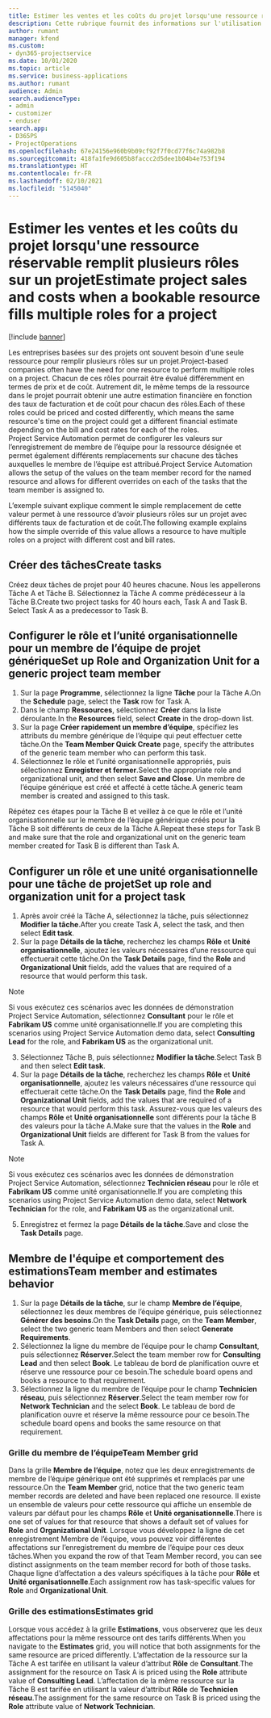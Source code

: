 ```yaml
---
title: Estimer les ventes et les coûts du projet lorsqu'une ressource réservable remplit plusieurs rôles sur un projet
description: Cette rubrique fournit des informations sur l'utilisation des dimensions de tarification pour prendre en charge la tarification et le coût pour une ressource qui remplit plusieurs rôles sur un projet.
author: rumant
manager: kfend
ms.custom:
- dyn365-projectservice
ms.date: 10/01/2020
ms.topic: article
ms.service: business-applications
ms.author: rumant
audience: Admin
search.audienceType:
- admin
- customizer
- enduser
search.app:
- D365PS
- ProjectOperations
ms.openlocfilehash: 67e24156e960b9b09cf92f7f0cd77f6c74a982b8
ms.sourcegitcommit: 418fa1fe9d605b8faccc2d5dee1b04b4e753f194
ms.translationtype: HT
ms.contentlocale: fr-FR
ms.lasthandoff: 02/10/2021
ms.locfileid: "5145040"
---
```

# <a name="estimate-project-sales-and-costs-when-a-bookable-resource-fills-multiple-roles-for-a-project"></a><span data-ttu-id="62b15-103">Estimer les ventes et les coûts du projet lorsqu'une ressource réservable remplit plusieurs rôles sur un projet</span><span class="sxs-lookup"><span data-stu-id="62b15-103">Estimate project sales and costs when a bookable resource fills multiple roles for a project</span></span> 

[!include [banner](../includes/psa-now-project-operations.md)]

<span data-ttu-id="62b15-104">Les entreprises basées sur des projets ont souvent besoin d'une seule ressource pour remplir plusieurs rôles sur un projet.</span><span class="sxs-lookup"><span data-stu-id="62b15-104">Project-based companies often have the need for one resource to perform multiple roles on a project.</span></span> <span data-ttu-id="62b15-105">Chacun de ces rôles pourrait être évalué différemment en termes de prix et de coût. Autrement dit, le même temps de la ressource dans le projet pourrait obtenir une autre estimation financière en fonction des taux de facturation et de coût pour chacun des rôles.</span><span class="sxs-lookup"><span data-stu-id="62b15-105">Each of these roles could be priced and costed differently, which means the same resource's time on the project could get a different financial estimate depending on the bill and cost rates for each of the roles.</span></span> <span data-ttu-id="62b15-106">Project Service Automation permet de configurer les valeurs sur l’enregistrement de membre de l’équipe pour la ressource désignée et permet également différents remplacements sur chacune des tâches auxquelles le membre de l’équipe est attribué.</span><span class="sxs-lookup"><span data-stu-id="62b15-106">Project Service Automation allows the setup of the values on the team member record for the named resource and allows for different overrides on each of the tasks that the team member is assigned to.</span></span>

<span data-ttu-id="62b15-107">L’exemple suivant explique comment le simple remplacement de cette valeur permet à une ressource d’avoir plusieurs rôles sur un projet avec différents taux de facturation et de coût.</span><span class="sxs-lookup"><span data-stu-id="62b15-107">The following example  explains how the simple override of this value allows a resource to have multiple roles on a project with different cost and bill rates.</span></span>

## <a name="create-tasks"></a><span data-ttu-id="62b15-108">Créer des tâches</span><span class="sxs-lookup"><span data-stu-id="62b15-108">Create tasks</span></span>
<span data-ttu-id="62b15-109">Créez deux tâches de projet pour 40 heures chacune. Nous les appellerons Tâche A et Tâche B. Sélectionnez la Tâche A comme prédécesseur à la Tâche B.</span><span class="sxs-lookup"><span data-stu-id="62b15-109">Create two project tasks for 40 hours each, Task A and Task B. Select Task A as a predecessor to Task B.</span></span>

## <a name="set-up-role-and-organization-unit-for-a-generic-project-team-member"></a><span data-ttu-id="62b15-110">Configurer le rôle et l’unité organisationnelle pour un membre de l’équipe de projet générique</span><span class="sxs-lookup"><span data-stu-id="62b15-110">Set up Role and Organization Unit for a generic project team member</span></span>

1. <span data-ttu-id="62b15-111">Sur la page **Programme**, sélectionnez la ligne **Tâche** pour la Tâche A.</span><span class="sxs-lookup"><span data-stu-id="62b15-111">On the **Schedule** page, select the **Task** row for Task A.</span></span> 
2. <span data-ttu-id="62b15-112">Dans le champ **Ressources**, sélectionnez **Créer** dans la liste déroulante.</span><span class="sxs-lookup"><span data-stu-id="62b15-112">In the **Resources** field, select **Create** in the drop-down list.</span></span>
3. <span data-ttu-id="62b15-113">Sur la page **Créer rapidement un membre d’équipe**, spécifiez les attributs du membre générique de l’équipe qui peut effectuer cette tâche.</span><span class="sxs-lookup"><span data-stu-id="62b15-113">On the **Team Member Quick Create** page, specify the attributes of the generic team member who can perform this task.</span></span>
4. <span data-ttu-id="62b15-114">Sélectionnez le rôle et l’unité organisationnelle appropriés, puis sélectionnez **Enregistrer et fermer**.</span><span class="sxs-lookup"><span data-stu-id="62b15-114">Select the appropriate role and organizational unit, and then select **Save and Close**.</span></span> <span data-ttu-id="62b15-115">Un membre de l’équipe générique est créé et affecté à cette tâche.</span><span class="sxs-lookup"><span data-stu-id="62b15-115">A generic team member is created and assigned to this task.</span></span> 

<span data-ttu-id="62b15-116">Répétez ces étapes pour la Tâche B et veillez à ce que le rôle et l’unité organisationnelle sur le membre de l’équipe générique créés pour la Tâche B soit différents de ceux de la Tâche A.</span><span class="sxs-lookup"><span data-stu-id="62b15-116">Repeat these steps for Task B and make sure that the role and organizational unit on the generic team member created for Task B is different than Task A.</span></span> 

## <a name="set-up-role-and-organization-unit-for-a-project-task"></a><span data-ttu-id="62b15-117">Configurer un rôle et une unité organisationnelle pour une tâche de projet</span><span class="sxs-lookup"><span data-stu-id="62b15-117">Set up role and organization unit for a project task</span></span>

1. <span data-ttu-id="62b15-118">Après avoir créé la Tâche A, sélectionnez la tâche, puis sélectionnez **Modifier la tâche**.</span><span class="sxs-lookup"><span data-stu-id="62b15-118">After you create Task A, select the task, and then select **Edit task**.</span></span>
2. <span data-ttu-id="62b15-119">Sur la page **Détails de la tâche**, recherchez les champs **Rôle** et **Unité organisationnelle**, ajoutez les valeurs nécessaires d’une ressource qui effectuerait cette tâche.</span><span class="sxs-lookup"><span data-stu-id="62b15-119">On the **Task Details** page, find the **Role** and **Organizational Unit** fields, add the values that are required of a resource that would perform this task.</span></span> 

  > [!NOTE]
  > <span data-ttu-id="62b15-120">Si vous exécutez ces scénarios avec les données de démonstration Project Service Automation, sélectionnez **Consultant** pour le rôle et **Fabrikam US** comme unité organisationnelle.</span><span class="sxs-lookup"><span data-stu-id="62b15-120">If you are completing this scenarios using Project Service Automation demo data, select **Consulting Lead** for the role, and **Fabrikam US** as the organizational unit.</span></span>

3. <span data-ttu-id="62b15-121">Sélectionnez Tâche B, puis sélectionnez **Modifier la tâche**.</span><span class="sxs-lookup"><span data-stu-id="62b15-121">Select Task B and then select **Edit task**.</span></span>
4. <span data-ttu-id="62b15-122">Sur la page **Détails de la tâche**, recherchez les champs **Rôle** et **Unité organisationnelle**, ajoutez les valeurs nécessaires d’une ressource qui effectuerait cette tâche.</span><span class="sxs-lookup"><span data-stu-id="62b15-122">On the **Task Details** page, find the **Role** and **Organizational Unit** fields, add the values that are required of a resource that would perform this task.</span></span> <span data-ttu-id="62b15-123">Assurez-vous que les valeurs des champs **Rôle** et **Unité organisationnelle** sont différents pour la tâche B des valeurs pour la tâche A.</span><span class="sxs-lookup"><span data-stu-id="62b15-123">Make sure that the values in the **Role** and **Organizational Unit** fields are different for Task B from the values for Task A.</span></span> 

  > [!NOTE]
  > <span data-ttu-id="62b15-124">Si vous exécutez ces scénarios avec les données de démonstration Project Service Automation, sélectionnez **Technicien réseau** pour le rôle et **Fabrikam US** comme unité organisationnelle.</span><span class="sxs-lookup"><span data-stu-id="62b15-124">If you are completing this scenarios using Project Service Automation demo data, select **Network Technician** for the role, and **Fabrikam US** as the organizational unit.</span></span>

5. <span data-ttu-id="62b15-125">Enregistrez et fermez la page **Détails de la tâche**.</span><span class="sxs-lookup"><span data-stu-id="62b15-125">Save and close the **Task Details** page.</span></span> 

## <a name="team-member-and-estimates-behavior"></a><span data-ttu-id="62b15-126">Membre de l'équipe et comportement des estimations</span><span class="sxs-lookup"><span data-stu-id="62b15-126">Team member and estimates behavior</span></span> 

1. <span data-ttu-id="62b15-127">Sur la page **Détails de la tâche**, sur le champ **Membre de l’équipe**, sélectionnez les deux membres de l’équipe générique, puis sélectionnez **Générer des besoins**.</span><span class="sxs-lookup"><span data-stu-id="62b15-127">On the **Task Details** page, on the **Team Member**, select the two generic team Members and then select **Generate Requirements**.</span></span> 
2. <span data-ttu-id="62b15-128">Sélectionnez la ligne du membre de l’équipe pour le champ **Consultant**, puis sélectionnez **Réserver**.</span><span class="sxs-lookup"><span data-stu-id="62b15-128">Select the team member row for **Consulting Lead** and then select **Book**.</span></span> <span data-ttu-id="62b15-129">Le tableau de bord de planification ouvre et réserve une ressource pour ce besoin.</span><span class="sxs-lookup"><span data-stu-id="62b15-129">The schedule board opens and books a resource to that requirement.</span></span>
3. <span data-ttu-id="62b15-130">Sélectionnez la ligne du membre de l’équipe pour le champ **Technicien réseau**, puis sélectionnez **Réserver**.</span><span class="sxs-lookup"><span data-stu-id="62b15-130">Select the team member row for **Network Technician** and the select **Book**.</span></span> <span data-ttu-id="62b15-131">Le tableau de bord de planification ouvre et réserve la même ressource pour ce besoin.</span><span class="sxs-lookup"><span data-stu-id="62b15-131">The schedule board opens and books the same resource on that requirement.</span></span>

### <a name="team-member-grid"></a><span data-ttu-id="62b15-132">Grille du membre de l’équipe</span><span class="sxs-lookup"><span data-stu-id="62b15-132">Team Member grid</span></span> 
<span data-ttu-id="62b15-133">Dans la grille **Membre de l’équipe**, notez que les deux enregistrements de membre de l’équipe générique ont été supprimés et remplacés par une ressource.</span><span class="sxs-lookup"><span data-stu-id="62b15-133">On the **Team Member** grid, notice that the two generic team member records are deleted and have been replaced one resource.</span></span> <span data-ttu-id="62b15-134">Il existe un ensemble de valeurs pour cette ressource qui affiche un ensemble de valeurs par défaut pour les champs **Rôle** et **Unité organisationnelle**.</span><span class="sxs-lookup"><span data-stu-id="62b15-134">There is one set of values for that resource that shows a default set of values for **Role** and **Organizational Unit**.</span></span>
<span data-ttu-id="62b15-135">Lorsque vous développez la ligne de cet enregistrement Membre de l’équipe, vous pouvez voir différentes affectations sur l’enregistrement du membre de l’équipe pour ces deux tâches.</span><span class="sxs-lookup"><span data-stu-id="62b15-135">When you expand the row of that Team Member record, you can see distinct assignments on the team member record for both of those tasks.</span></span> <span data-ttu-id="62b15-136">Chaque ligne d’affectation a des valeurs spécifiques à la tâche pour **Rôle** et **Unité organisationnelle**.</span><span class="sxs-lookup"><span data-stu-id="62b15-136">Each assignment row has task-specific values for **Role** and **Organizational Unit**.</span></span> 

### <a name="estimates-grid"></a><span data-ttu-id="62b15-137">Grille des estimations</span><span class="sxs-lookup"><span data-stu-id="62b15-137">Estimates grid</span></span> 
<span data-ttu-id="62b15-138">Lorsque vous accédez à la grille **Estimations**, vous observerez que les deux affectations pour la même ressource ont des tarifs différents.</span><span class="sxs-lookup"><span data-stu-id="62b15-138">When you navigate to the **Estimates** grid, you will notice that both assignments for the same resource are priced differently.</span></span>
<span data-ttu-id="62b15-139">L’affectation de la ressource sur la Tâche A est tarifée en utilisant la valeur d’attribut **Rôle** de **Consultant**.</span><span class="sxs-lookup"><span data-stu-id="62b15-139">The assignment for the resource on Task A is priced using the **Role** attribute value of **Consulting Lead**.</span></span> <span data-ttu-id="62b15-140">L’affectation de la même ressource sur la Tâche B est tarifée en utilisant la valeur d’attribut **Rôle** de **Technicien réseau**.</span><span class="sxs-lookup"><span data-stu-id="62b15-140">The assignment for the same resource on Task B is priced using the **Role** attribute value of **Network Technician**.</span></span>

